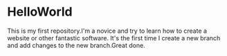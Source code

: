 # HelloWorld
This is my first repository.I'm a novice and try to learn how to create a website or other fantastic software.
It's the first time I create a new branch and add changes to the new branch.Great done.
